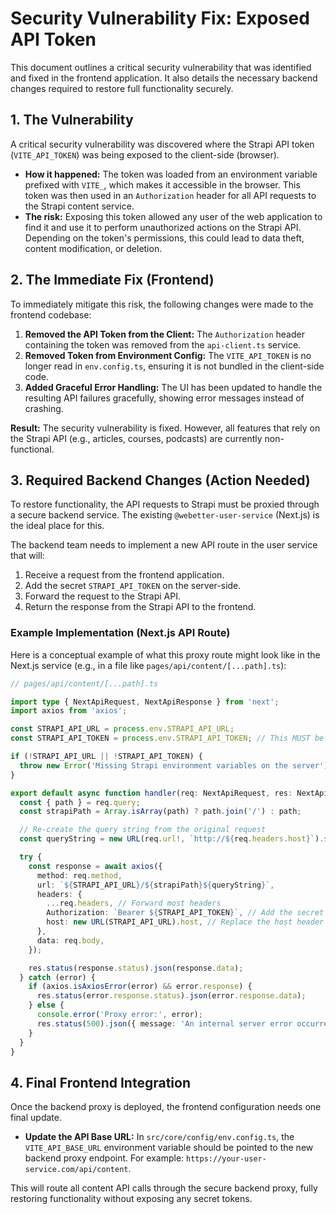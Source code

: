 # Security Vulnerability Fix: Exposed API Token

This document outlines a critical security vulnerability that was identified and fixed in the frontend application. It also details the necessary backend changes required to restore full functionality securely.

## 1. The Vulnerability

A critical security vulnerability was discovered where the Strapi API token (`VITE_API_TOKEN`) was being exposed to the client-side (browser).

- **How it happened:** The token was loaded from an environment variable prefixed with `VITE_`, which makes it accessible in the browser. This token was then used in an `Authorization` header for all API requests to the Strapi content service.
- **The risk:** Exposing this token allowed any user of the web application to find it and use it to perform unauthorized actions on the Strapi API. Depending on the token's permissions, this could lead to data theft, content modification, or deletion.

## 2. The Immediate Fix (Frontend)

To immediately mitigate this risk, the following changes were made to the frontend codebase:

1.  **Removed the API Token from the Client:** The `Authorization` header containing the token was removed from the `api-client.ts` service.
2.  **Removed Token from Environment Config:** The `VITE_API_TOKEN` is no longer read in `env.config.ts`, ensuring it is not bundled in the client-side code.
3.  **Added Graceful Error Handling:** The UI has been updated to handle the resulting API failures gracefully, showing error messages instead of crashing.

**Result:** The security vulnerability is fixed. However, all features that rely on the Strapi API (e.g., articles, courses, podcasts) are currently non-functional.

## 3. Required Backend Changes (Action Needed)

To restore functionality, the API requests to Strapi must be proxied through a secure backend service. The existing `@webetter-user-service` (Next.js) is the ideal place for this.

The backend team needs to implement a new API route in the user service that will:
1.  Receive a request from the frontend application.
2.  Add the secret `STRAPI_API_TOKEN` on the server-side.
3.  Forward the request to the Strapi API.
4.  Return the response from the Strapi API to the frontend.

### Example Implementation (Next.js API Route)

Here is a conceptual example of what this proxy route might look like in the Next.js service (e.g., in a file like `pages/api/content/[...path].ts`):

```typescript
// pages/api/content/[...path].ts

import type { NextApiRequest, NextApiResponse } from 'next';
import axios from 'axios';

const STRAPI_API_URL = process.env.STRAPI_API_URL;
const STRAPI_API_TOKEN = process.env.STRAPI_API_TOKEN; // This MUST be a server-side env variable

if (!STRAPI_API_URL || !STRAPI_API_TOKEN) {
  throw new Error('Missing Strapi environment variables on the server');
}

export default async function handler(req: NextApiRequest, res: NextApiResponse) {
  const { path } = req.query;
  const strapiPath = Array.isArray(path) ? path.join('/') : path;

  // Re-create the query string from the original request
  const queryString = new URL(req.url!, `http://${req.headers.host}`).search;

  try {
    const response = await axios({
      method: req.method,
      url: `${STRAPI_API_URL}/${strapiPath}${queryString}`,
      headers: {
        ...req.headers, // Forward most headers
        Authorization: `Bearer ${STRAPI_API_TOKEN}`, // Add the secret token
        host: new URL(STRAPI_API_URL).host, // Replace the host header
      },
      data: req.body,
    });

    res.status(response.status).json(response.data);
  } catch (error) {
    if (axios.isAxiosError(error) && error.response) {
      res.status(error.response.status).json(error.response.data);
    } else {
      console.error('Proxy error:', error);
      res.status(500).json({ message: 'An internal server error occurred.' });
    }
  }
}
```

## 4. Final Frontend Integration

Once the backend proxy is deployed, the frontend configuration needs one final update.

- **Update the API Base URL:** In `src/core/config/env.config.ts`, the `VITE_API_BASE_URL` environment variable should be pointed to the new backend proxy endpoint. For example: `https://your-user-service.com/api/content`.

This will route all content API calls through the secure backend proxy, fully restoring functionality without exposing any secret tokens.
